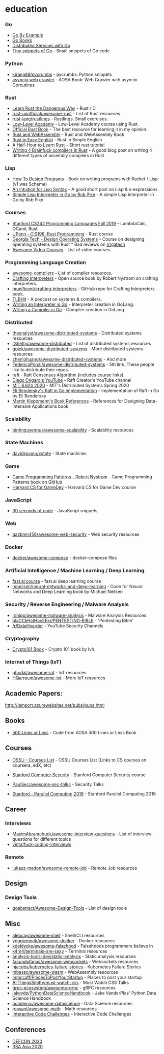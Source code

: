 # education

### Go
* [Go By Example](https://gobyexample.com/)
* [Go Books](https://github.com/dariubs/GoBooks)
* [Distributed Services with Go](https://pragprog.com/titles/tjgo/distributed-services-with-go/)
* [Tiny snippets of Go](https://github.com/GoesToEleven/GolangTraining) - Small snippets of Go code

### Python
* [kirang89/pycrumbs](https://github.com/kirang89/pycrumbs) - pycrumbs: Python snippets
* [asyncio web crawler](http://aosabook.org/en/500L/a-web-crawler-with-asyncio-coroutines.html) - AOSA Book: Web Crawler with asyncio Coroutines


### Rust
* [Learn Rust the Dangerous Way](http://cliffle.com/p/dangerust/) - Rust / C
* [rust-unofficial/awesome-rust](https://github.com/rust-unofficial/awesome-rust) - List of Rust resources
* [rust-lang/rustlings](https://github.com/rust-lang/rustlings) - Rustlings. Small exercises.
* [Low-Level Academy](https://lowlvl.org/) - Low-Level Academy course using Rust.
* [Official Rust Book](https://doc.rust-lang.org/book/) - The best resource for learning it in my opinion.
* [Rust and WebAssembly](https://rustwasm.github.io/book/) - Rust and WebAssembly Book
* [Rust in Easy English](https://github.com/Dhghomon/easy_rust) - Rust in Simple English
* [A Half-Hour to Learn Rust](https://fasterthanli.me/articles/a-half-hour-to-learn-rust) - Short rust tutorial
* [Writing 4 Brainfuck compilers in Rust](https://github.com/pretzelhammer/rust-blog/blob/master/posts/too-many-brainfuck-compilers.md) - A good blog post on writing 4 different types of assembly compilers in Rust

### Lisp
* [How To Design Programs](https://htdp.org/) - Book on writing programs with Racket / Lisp (v1 was Scheme)
* [An Intuition for Lisp Syntax](https://stopa.io/post/265) - A good short post on Lisp & s-expressions.
* [Simple Lisp Interpreter in Go by Rob Pike](https://github.com/robpike/lisp) - A simple Lisp interpreter in Go by Rob Pike


### Courses

* [Stanford CS242 Programming Languages Fall 2019](http://cs242.stanford.edu/f19/) - LambdaCalc, OCaml, Rust
* [UPenn - CIS198: Rust Programming](http://cis198-2016s.github.io/schedule/) - Rust course 
* [Georgia Tech - Design Operating Systems](https://tc.gts3.org/cs3210/2020/spring/cal.html) - Course on designing operating systems with Rust * Bad reviews on [/r/gatech](https://reddit.com/r/gatech)
* [Awesome Video Courses](https://github.com/Developer-Y/cs-video-courses) - List of video courses.


### Programming Language Creation
* [awesome-compilers](https://github.com/aalhour/awesome-compilers) - List of compiler resources.
* [Crafting Interpreters](http://www.craftinginterpreters.com/) - Open source book by Robert Nystrom on crafting interpreters.
* [munificent/crafting-interpreters](https://github.com/munificent/craftinginterpreters) - GitHub repo for Crafting Interpreters book.
* [TLBHit](https://tlbh.it/) - A podcast on systems & compilers.
* [Writing an Interpreter in Go](https://interpreterbook.com/) - Interpreter creation in GoLang.
* [Writing a Compiler in Go](https://compilerbook.com/) - Compiler creation in GoLang.


### Distributed
* [theanalyst/awesome-distributed-systems](https://github.com/theanalyst/awesome-distributed-systems) - Distributed systems resources
* [rShetty/awesome-distributed](https://github.com/rShetty/awesome-distributed-systems) - List of distributed systems resources
* [gojek/awesome-distributed-systems](https://github.com/gojek/awesome-distributed-systems) - More distributed systems resources
* [zhenlohuang/awesome-distributed-systems](https://github.com/zhenlohuang/awesome-distributed-systems) - And more
* [FedericoPonzi/awesome-distributed-systems](https://github.com/FedericoPonzi/awesome-distributed-systems) - 5th link. These people like to distribute their repos.
* [raft](https://raft.github.io/) - Raft Consensus Algorithm (includes course links)
* [Diego Ongaro's YouTube](https://www.youtube.com/c/DiegoOngaro/videos) - Raft Creator's YouTube channel
* [MIT 6.824 2020](https://pdos.csail.mit.edu/6.824/schedule.html) - MIT's Distributed Systems Spring 2020
* [Eli Bendersky's Raft in Go implementation](https://github.com/eliben/raft) - Implementation of Raft in Go by Eli Bendersky
* [Martin Kleppmann's Book References](https://github.com/ept/ddia-references) - References for Designing Data-Intensive Applications book

### Scalability
* [binhnguyennus/awesome-scalability](https://github.com/binhnguyennus/awesome-scalability) - Scalability resources


### State Machines
* [davidkpiano/xstate](https://github.com/davidkpiano/xstate) - State machines


### Game
* [Game Programming Patterns - Robert Nystrom](https://github.com/munificent/game-programming-patterns) - Game Programming Patterns book on GitHub
* [Harvard CS for GameDev](https://www.edx.org/professional-certificate/harvardx-computer-science-for-game-development) - Harvard CS for Game Dev course  

### JavaScript
* [30 seconds of code](https://github.com/30-seconds/30-seconds-of-code) - JavaScript snippets.


### Web
* [qazbnm456/awesome-web-security](https://github.com/qazbnm456/awesome-web-security) - Web security resources


### Docker
* [docker/awesome-compose](https://github.com/docker/awesome-compose) - docker-compose files


### Artificial Intelligence / Machine Learning / Deep Learning
* [fast.ai course](https://www.fast.ai/) - fast.ai deep learning course
* [mneilsen/neural-networks-and-deep-learning](https://github.com/mnielsen/neural-networks-and-deep-learning) - Code for Neural Networks and Deep Learning book by Michael Neilsen


### Security / Reverse Engineering / Malware Analysis
* [rshipp/awesome-malware-analysis](https://github.com/rshipp/awesome-malware-analysis) - Malware Analysis Resources
* [blaCCkHatHacEEkr/PENTESTING-BIBLE](https://github.com/blaCCkHatHacEEkr/PENTESTING-BIBLE) - 'Pentesting Bible'
* [/r/DataHoarder](https://www.reddit.com/r/DataHoarder/comments/jjaq3e/youtube_deleted_a_channel_that_made_educational/) - YouTube Security Channels

### Cryptography
* [Crypto101 Book](https://github.com/crypto101/book) - Crypto 101 book by lvh.

### Internet of Things (IoT)
* [phodal/awesome-iot](https://github.com/phodal/awesome-iot) - IoT resources
* [HQarroum/awesome-iot](https://github.com/HQarroum/awesome-iot) - More IoT resources

## Academic Papers:

http://lamport.azurewebsites.net/pubs/pubs.html

## Books

* [500 Lines or Less](https://github.com/aosabook/500lines) - Code from AOSA 500 Lines or Less Book


## Courses
* [OSSU - Courses List](https://github.com/ossu/computer-science) - OSSU Courses List (Links to CS courses on coursera, edX, etc)

* [Stanford Computer Security](https://cs155.stanford.edu/syllabus.html) - Stanford Computer Security course

* [PaulSec/awesome-sec-talks](https://github.com/PaulSec/awesome-sec-talks) - Security Talks
* [Stanford - Parallel Computing 2019](http://cs149.stanford.edu/fall19/) - Stanford Parallel Computing 2019

## Career

### Interviews
* [MaximAbramchuck/awesome-interview-questions](https://github.com/MaximAbramchuck/awesome-interview-questions) - List of interview questions for different topics
* [vinta/fuck-coding-interviews](https://github.com/vinta/fuck-coding-interviews)

### Remote
* [lukasz-madon/awesome-remote-job](https://github.com/lukasz-madon/awesome-remote-job) - Remote Job resources

## Design

### Design Tools
* [goabstract/Awesome-Design-Tools](https://github.com/goabstract/Awesome-Design-Tools) - List of design tools



## Misc
* [alebcay/awesome-shell](https://github.com/alebcay/awesome-shell) - Shell/CLI resources
* [veggiemonk/awesome-docker](https://github.com/veggiemonk/awesome-docker) - Docker resources
* [kdeldycke/awesome-falsehood](https://github.com/kdeldycke/awesome-falsehood) - Falsehoods programmers believe in
* [k4m4/terminals-are-sexy](https://github.com/k4m4/terminals-are-sexy) - Terminal resources
* [analysis-tools-dev/static-analysis](https://github.com/analysis-tools-dev/static-analysis) - Static analysis resources
* [facundofarias/awesome-websockets](https://github.com/facundofarias/awesome-websockets) - Websockets resources
* [hjacobs/kubernetes-failure-stories](https://github.com/hjacobs/kubernetes-failure-stories) - Kubernetes Failure Stories
* [mbasso/awesome-wasm](https://github.com/mbasso/awesome-wasm) - WebAssembly resources
* [mmccaff/PlacesToPostYourStartup](https://github.com/mmccaff/PlacesToPostYourStartup) - Places to post your startup
* [AllThingsSmitty/must-watch-css](https://github.com/AllThingsSmitty/must-watch-css) - Must Watch CSS Talks
* [grpc-ecosystem/awesome-grpc](https://github.com/grpc-ecosystem/awesome-grpc) - gRPC resources
* [jakevdp/PythonDataScienceHandbook](https://jakevdp.github.io/PythonDataScienceHandbook/) - Jake VanderPlas' Python Data Science Handbook
* [academic/awesome-datascience](https://github.com/academic/awesome-datascience) - Data Science resources
* [rossant/awesome-math](https://github.com/rossant/awesome-math) - Math resources
* [Interactive Code Challenges](https://github.com/donnemartin/interactive-coding-challenges) - Interactive Code Challenges


## Conferences

* [DEFCON 2020](https://www.youtube.com/watch?v=aLe-xW-Ws4c&list=PL9fPq3eQfaaBk9DFnyJRpxPi8Lz1n7cFv)
* [RSA Asia 2020](https://www.youtube.com/playlist?list=PLeUGLKUYzh_gONkrhv3a2FVnV99PbNlAQ)
